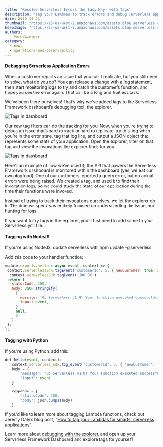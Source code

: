 ```yaml
---
title: "Resolve Serverless Errors the Easy Way- with Tags"
description: "Tag your Lambdas to track errors and debug serverless applications. If you’re using NodeJS or Python, we’ll help you find even the trickiest serverless application errors faster."
date: 2019-11-21
thumbnail: "https://s3-us-west-2.amazonaws.com/assets.blog.serverless.com/debugging-tags/thumb+tags%402x.png"
heroImage: "https://s3-us-west-2.amazonaws.com/assets.blog.serverless.com/debugging-tags/tags+header%402x+(1).png"
authors:
  - VerneLindner
category:
  - news
  - operations-and-observability
---
```


#### Debugging Serverless Application Errors
When a customer reports an issue that you can’t replicate, but you still need to solve, what do you do? You can release a change with a log statement, then start monitoring logs to try and catch the customer’s function, and hope you see the error again. That can be a long and fruitless task.

We’ve been there ourselves! That’s why we’ve added tags to the Serverless Framework dashboard’s debugging tool, the explorer. 

![Tags in dashboard](https://s3-us-west-2.amazonaws.com/assets.blog.serverless.com/debugging-tags/tags-img-01.png)


Our new tag filters can do the tracking for you. Now, when you’re trying to debug an issue that’s hard to track or hard to replicate, try this: log when you’re in the error state, tag that log line, and output a JSON object that represents some state of your application. Open the explorer, filter on that tag and view the invocations the explorer finds for you. 

![Tags in dashboard](https://s3-us-west-2.amazonaws.com/assets.blog.serverless.com/debugging-tags/tags-img-2.png)


Here’s an example of how we’ve used it; the API that powers the Serverless Framework dashboard is monitored within the dashboard (yes, we eat our own dogfood). One of our customers reported a query error, but no actual errors were being raised. We created a tag, and used it to find their invocation logs, so we could study the state of our application during the time their functions were invoked.

Instead of trying to track their invocations ourselves, we let the explorer do it. The time we spent was entirely focused on understanding the issue, not hunting for logs. 

If you want to try tags in the explorer, you’ll first need to add some to your Serverless.yml file.

#### Tagging with NodeJS

If you’re using NodeJS, update serverless with npm update -g  serverless

Add this code to your handler function: 

```javascript
module.exports.hello = async event, context => {
 context.serverlessSdk.tagEvent('customerId', 5, { newCustomer: true, isDemo: true, demoExpire: '2019-12-01' })
  context.serverlessSdk.tagEvent('200 OK')
 return {
   statusCode: 200,
   body: JSON.stringify(
     {
       message: 'Go Serverless v1.0! Your function executed successfully!',
       input: event,
     },
     null,
     2
   ),
 };
};
```

#### Tagging with Python
If you’re using Python, add this:
```javascript
def hello(event, context):
   context.serverless_sdk.tag_event('customerId', 5, { 'newCustomer': True, 'isDemo': True})
   body = {
       "message": "Go Serverless v1.0! Your function executed successfully!",
       "input": event
   }

   response = {
       "statusCode": 200,
       "body": json.dumps(body)
   }
```

If you’d like to learn more about tagging Lambda functions, check out Jeremy Daly’s blog post, “[How to tag your Lambdas for smarter serverless applications](https://www.jeremydaly.com/how-to-tag-your-lambda-functions-for-smarter-serverless-applications/)". 

Learn more about [debugging with the explorer](https://serverless.com/debugging/), and open up your Serverless Framework Dashboard and explore tags for yourself!



